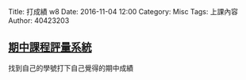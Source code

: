 Title: 打成績 w8
Date: 2016-11-04 12:00
Category: Misc
Tags: 上課內容
Author: 40423203

<h2><a href="http://pygroup-ag100.rhcloud.com">期中課程評量系統</a></h2>

找到自己的學號打下自己覺得的期中成績